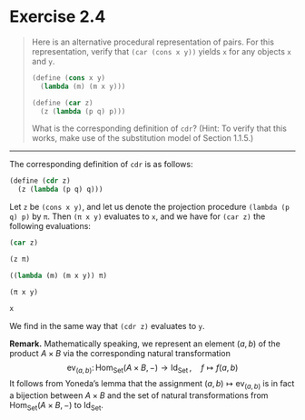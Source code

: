 # Exercise 2.4

> Here is an alternative procedural representation of pairs.
> For this representation, verify that `(car (cons x y))` yields `x` for any objects `x` and `y`.
> ```scheme
> (define (cons x y)
>   (lambda (m) (m x y)))
>
> (define (car z)
>   (z (lambda (p q) p)))
> ```
> What is the corresponding definition of `cdr`?
> (Hint:
> To verify that this works, make use of the substitution model of Section 1.1.5.)

---

The corresponding definition of `cdr` is as follows:
```scheme
(define (cdr z)
  (z (lambda (p q) q)))
```

Let `z` be `(cons x y)`, and let us denote the projection procedure `(lambda (p q) p)` by `π`.
Then `(π x y)` evaluates to `x`, and we have for `(car z)` the following evaluations:
```scheme
(car z)

(z π)

((lambda (m) (m x y)) π)

(π x y)

x
```
We find in the same way that `(cdr z)` evaluates to `y`.

**Remark.**
Mathematically speaking, we represent an element $(a, b)$ of the product $A × B$ via the corresponding natural transformation
$$
  \mathrm{ev}_{(a, b)}
  \colon
  \operatorname{Hom}_{\mathsf{Set}}(A × B, -)
  \longrightarrow
  \mathrm{Id}_{\mathsf{Set}} \,,
  \quad
  f
  \longmapsto
  f(a, b)
$$
It follows from Yoneda’s lemma that the assignment $(a, b) \mapsto \mathrm{ev}_{(a, b)}$ is in fact a bijection between $A × B$ and the set of natural transformations from $\operatorname{Hom}_{\mathsf{Set}}(A × B, -)$ to $\mathrm{Id}_{\mathsf{Set}}$.
